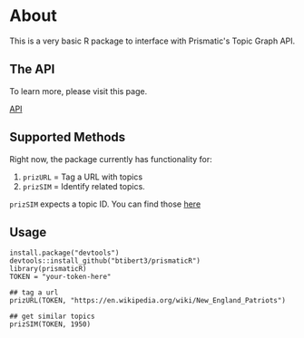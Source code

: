 # About

This is a very basic R package to interface with Prismatic's Topic Graph API.  

## The API

To learn more, please visit this page.

[API](https://github.com/Prismatic/interest-graph)

## Supported Methods

Right now, the package currently has functionality for:

1.  `prizURL` = Tag a URL with topics
2.  `prizSIM` = Identify related topics.

`prizSIM` expects a topic ID.  You can find those [here](http://interest-graph.getprismatic.com/topic/all/human)

## Usage

```
install.package("devtools")
devtools::install_github("btibert3/prismaticR")
library(prismaticR)
TOKEN = "your-token-here"

## tag a url
prizURL(TOKEN, "https://en.wikipedia.org/wiki/New_England_Patriots")

## get similar topics
prizSIM(TOKEN, 1950)
```